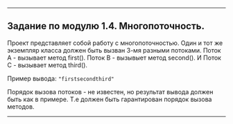***
## Задание по модулю 1.4. Многопоточность.

Проект представляет собой работу с многопоточностью. 
Один и тот же экземпляр класса должен быть вызван 3-мя разными потоками.
Поток A - вызывает метод first(). Поток B - вызывыет метод second(). И Поток С - вызывает метод third().

Пример вывода:
`
"firstsecondthird"
`

Порядок вызова потоков - не известен, но результат вывода должен быть как в примере. Т.е должен быть гарантирован порядок вызова методов.

***